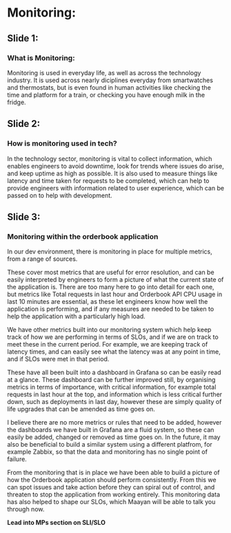 # Monitoring:

## Slide 1:
### What is Monitoring:

Monitoring is used in everyday life, as well as across the technology industry.
It is used across nearly diciplines everyday from smartwatches and thermostats, but is even found in human activities like checking the time and platform for a train, or checking you have enough milk in the fridge.

## Slide 2:
### How is monitoring used in tech?

In the technology sector, monitoring is vital to collect information, which enables engineers to avoid downtime, look for trends where issues do arise, and keep uptime as high as possible.
It is also used to measure things like latency and time taken for requests to be completed, which can help to provide engineers with information related to user experience, which can be passed on to help with development.


## Slide 3:
### Monitoring within the orderbook application

In our dev environment, there is monitoring in place for multiple metrics, from a range of sources.

These cover most metrics that are useful for error resolution, and can be easily interpreted by engineers to form a picture of what the current state of the application is. There are too many here to go into detail for each one, but metrics like Total requests in last hour and Orderbook API CPU usage in last 10 minutes are essential, as these let engineers know how well the application is performing, and if any measures are needed to be taken to help the application with a particularly high load. 

We have other metrics built into our monitoring system which help keep track of how we are performing in terms of SLOs, and if we are on track to meet these in the current period. For example, we are keeping track of latency times, and can easily see what the latency was at any point in time, and if SLOs were met in that period. 

These have all been built into a dashboard in Grafana so can be easily read at a glance. These dashboard can be further improved still, by organising metrics in terms of importance, with critical information, for example total requests in last hour at the top, and information which is less critical further down, such as deployments in last day, however these are simply quality of life upgrades that can be amended as time goes on.

I believe there are no more metrics or rules that need to be added, however the dashboards we have built in Grafana are a fluid system, so these can easily be added, changed or removed as time goes on. In the future, it may also be beneficial to build a similar system using a different platfrom, for example Zabbix, so that the data and monitoring has no single point of failure.

From the monitoring that is in place we have been able to build a picture of how the Orderbook application should perform consistently. From this we can spot issues and take action before they can spiral out of control, and threaten to stop the application from working entirely. This monitoring data has also helped to shape our SLOs, which Maayan will be able to talk you through now.


**Lead into MPs section on SLI/SLO**
